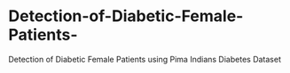 # Detection-of-Diabetic-Female-Patients-
Detection of Diabetic Female Patients using Pima Indians Diabetes Dataset
